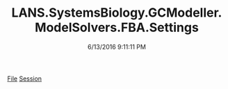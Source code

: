﻿---
title: LANS.SystemsBiology.GCModeller.ModelSolvers.FBA.Settings
date: 6/13/2016 9:11:11 PM
---

[File](T-LANS.SystemsBiology.GCModeller.ModelSolvers.FBA.Settings.File.html)
[Session](T-LANS.SystemsBiology.GCModeller.ModelSolvers.FBA.Settings.Session.html)
